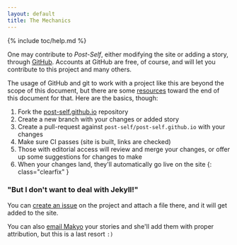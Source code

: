 ```yaml
---
layout: default
title: The Mechanics
---
```


{% include toc/help.md %}

One may contribute to *Post-Self*, either modifying the site or adding a story, through [GitHub](https://github.com/post-self/post-self.github.io). Accounts at GitHub are free, of course, and will let you contribute to this project and many others.

The usage of GitHub and git to work with a project like this are beyond the scope of this document, but there are some [resources](#resources) toward the end of this document for that. Here are the basics, though:

1. Fork the [post-self.github.io](https://github.com/post-self/post-self.github.io) repository
2. Create a new branch with your changes or added story
3. Create a pull-request against `post-self/post-self.github.io` with your changes
4. Make sure CI passes (site is built, links are checked)
5. Those with editorial access will review and merge your changes, or offer up some suggestions for changes to make
6. When your changes land, they'll automatically go live on the site
{: class="clearfix" }

### "But I don't want to deal with Jekyll!"

You can [create an issue](https://github.com/post-self/post-self.github.io/issues/new) on the project and attach a file there, and it will get added to the site.

You can also [email Makyo](mailto:makyo+post-self@drab-makyo.com) your stories and she'll add them with proper attribution, but this is a last resort `:)`
